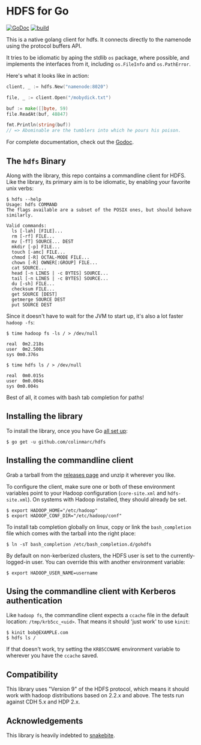 HDFS for Go
===========

[![GoDoc](https://godoc.org/github.com/colinmarc/hdfs/web?status.svg)](https://godoc.org/github.com/colinmarc/hdfs) [![build](https://travis-ci.org/colinmarc/hdfs.svg?branch=master)](https://travis-ci.org/colinmarc/hdfs)

This is a native golang client for hdfs. It connects directly to the namenode using
the protocol buffers API.

It tries to be idiomatic by aping the stdlib `os` package, where possible, and
implements the interfaces from it, including `os.FileInfo` and `os.PathError`.

Here's what it looks like in action:

```go
client, _ := hdfs.New("namenode:8020")

file, _ := client.Open("/mobydick.txt")

buf := make([]byte, 59)
file.ReadAt(buf, 48847)

fmt.Println(string(buf))
// => Abominable are the tumblers into which he pours his poison.
```

For complete documentation, check out the [Godoc][1].

The `hdfs` Binary
-----------------

Along with the library, this repo contains a commandline client for HDFS. Like
the library, its primary aim is to be idiomatic, by enabling your favorite unix
verbs:


    $ hdfs --help
    Usage: hdfs COMMAND
    The flags available are a subset of the POSIX ones, but should behave similarly.

    Valid commands:
      ls [-lah] [FILE]...
      rm [-rf] FILE...
      mv [-fT] SOURCE... DEST
      mkdir [-p] FILE...
      touch [-amc] FILE...
      chmod [-R] OCTAL-MODE FILE...
      chown [-R] OWNER[:GROUP] FILE...
      cat SOURCE...
      head [-n LINES | -c BYTES] SOURCE...
      tail [-n LINES | -c BYTES] SOURCE...
      du [-sh] FILE...
      checksum FILE...
      get SOURCE [DEST]
      getmerge SOURCE DEST
      put SOURCE DEST

Since it doesn't have to wait for the JVM to start up, it's also a lot faster
`hadoop -fs`:

    $ time hadoop fs -ls / > /dev/null

    real  0m2.218s
    user  0m2.500s
    sys 0m0.376s

    $ time hdfs ls / > /dev/null

    real  0m0.015s
    user  0m0.004s
    sys 0m0.004s

Best of all, it comes with bash tab completion for paths!

Installing the library
----------------------

To install the library, once you have Go [all set up][2]:

    $ go get -u github.com/colinmarc/hdfs

Installing the commandline client
---------------------------------

Grab a tarball from the [releases page](https://github.com/colinmarc/hdfs/releases)
and unzip it wherever you like.

To configure the client, make sure one or both of these environment variables
point to your Hadoop configuration (`core-site.xml` and `hdfs-site.xml`). On
systems with Hadoop installed, they should already be set.

    $ export HADOOP_HOME="/etc/hadoop"
    $ export HADOOP_CONF_DIR="/etc/hadoop/conf"

To install tab completion globally on linux, copy or link the `bash_completion`
file which comes with the tarball into the right place:

    $ ln -sT bash_completion /etc/bash_completion.d/gohdfs

By default on non-kerberized clusters, the HDFS user is set to the
currently-logged-in user. You can override this with another environment
variable:

    $ export HADOOP_USER_NAME=username

Using the commandline client with Kerberos authentication
---------------------------------------------------------

Like `hadoop fs`, the commandline client expects a `ccache` file in the default
location: `/tmp/krb5cc_<uid>`. That means it should 'just work' to use `kinit`:

    $ kinit bob@EXAMPLE.com
    $ hdfs ls /

If that doesn't work, try setting the `KRB5CCNAME` environment variable to
wherever you have the `ccache` saved.

Compatibility
-------------

This library uses "Version 9" of the HDFS protocol, which means it should work
with hadoop distributions based on 2.2.x and above. The tests run against CDH
5.x and HDP 2.x.

Acknowledgements
----------------

This library is heavily indebted to [snakebite][3].

[1]: https://godoc.org/github.com/colinmarc/hdfs
[2]: https://golang.org/doc/install
[3]: https://github.com/spotify/snakebite
